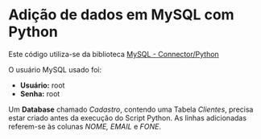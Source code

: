 # Adição de dados em MySQL com Python

Este código utiliza-se da biblioteca [MySQL - Connector/Python](https://dev.mysql.com/downloads/connector/python/)

O usuário MySQL usado foi:

* **Usuário:** root
* **Senha:** root

Um **Database** chamado *Cadastro*, contendo uma Tabela *Clientes*, precisa estar criado antes da execução do Script Python. As linhas adicionadas referem-se às colunas *NOME, EMAIL* e *FONE*.
